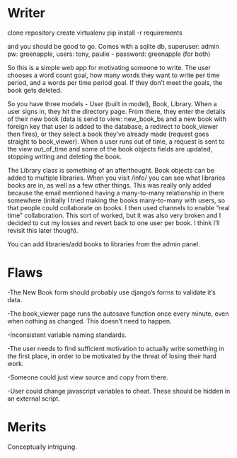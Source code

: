 # Writer

clone repository
create virtualenv
pip install -r requirements

and you should be good to go. Comes with a sqlite db, superuser: admin pw: greenapple, users: tony, paulie - password: greenapple (for both)

So this is a simple web app for motivating someone to write. The user chooses a word count goal, how many words they want to write per time period, and a words per time period goal. If they don’t meet the goals, the book gets deleted.

So you have three models - User (built in model), Book, Library. When a user signs in, they hit the directory page. From there, they enter the details of their new book (data is send to view: new_book_bs and a new book with foreign key that user is added to the database, a redirect to book_viewer then fires), or they select a book they’ve already made (request goes straight to book_viewer). When a user runs out of time, a request is sent to the view out_of_time and some of the book objects fields are updated, stopping writing and deleting the book. 

The Library class is something of an afterthought. Book objects can be added to multiple libraries. When you visit /info/ you can see what libraries books are in, as well as a few other things. This was really only added because the email mentioned having a many-to-many relationship in there somewhere (initially I tried making the books many-to-many with users, so that people could collaborate on books. I then used channels to enable “real time” collaboration. This sort of worked, but it was also very broken and I decided to cut my losses and revert back to one user per book. I think I’ll revisit this later though). 

You can add libraries/add books to libraries from the admin panel. 

# Flaws

-The New Book form should probably use django’s forms to validate it’s data.

-The book_viewer page runs the autosave function once every minute, even when nothing as changed. This doesn’t need to happen.

-Inconsistent variable naming standards.

-The user needs to find sufficient motivation to actually write something in the first place, in order to be motivated by the threat of losing their hard work.

-Someone could just view source and copy from there. 

-User could change javascript variables to cheat. These should be hidden in an external script. 

# Merits

Conceptually intriguing.




